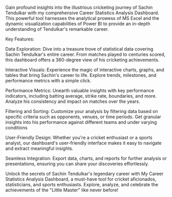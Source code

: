 Gain profound insights into the illustrious cricketing journey of Sachin Tendulkar with my comprehensive Career Statistics Analysis Dashboard. This powerful tool harnesses the analytical prowess of MS Excel and the dynamic visualization capabilities of Power BI to provide an in-depth understanding of Tendulkar's remarkable career.

Key Features:

Data Exploration: Dive into a treasure trove of statistical data covering Sachin Tendulkar's entire career. From matches played to centuries scored, this dashboard offers a 360-degree view of his cricketing achievements.

Interactive Visuals: Experience the magic of interactive charts, graphs, and tables that bring Sachin's career to life. Explore trends, milestones, and performance metrics with a simple click.

Performance Metrics: Unearth valuable insights with key performance indicators, including batting average, strike rate, boundaries, and more. Analyze his consistency and impact on matches over the years.

Filtering and Sorting: Customize your analysis by filtering data based on specific criteria such as opponents, venues, or time periods. Get granular insights into his performance against different teams and under varying conditions

User-Friendly Design: Whether you're a cricket enthusiast or a sports analyst, our dashboard's user-friendly interface makes it easy to navigate and extract meaningful insights.

Seamless Integration: Export data, charts, and reports for further analysis or presentations, ensuring you can share your discoveries effortlessly.

Unlock the secrets of Sachin Tendulkar's legendary career with My Career Statistics Analysis Dashboard, a must-have tool for cricket aficionados, statisticians, and sports enthusiasts. Explore, analyze, and celebrate the achievements of the "Little Master" like never before!
